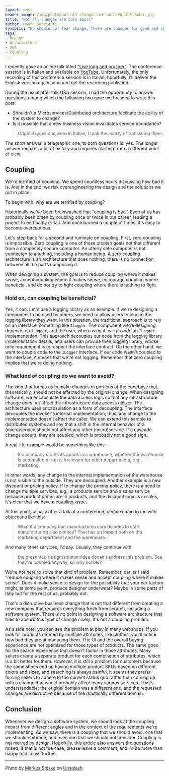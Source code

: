 ```yaml
---
layout: post
header_image: /img/posts/not-all-changes-are-born-equal/header.jpg
title: "Not all changes are born equal"
author: Mauro Servienti
synopsis: "We should not fear change. There are changes for good and changes for bad. As for change, we should not fear coupling. There is bad coupling and good coupling. The critical aspect is to understand the impact of the changes and the coupling."
tags:
- Design
- Architecture
- SOA
- Coupling
---
```


I recently gave an online talk titled ["Live long and prosper"](https://milestone.topics.it/talks/live-long-and-prosper.html). The conference session is in Italian and available on [YouTube](https://www.youtube.com/watch?v=YOJ0rQ2gn44). Unfortunately, the only recording of this conference session is in Italian; hopefully, I'll deliver the English version again soon and get the recording published.

During the usual after talk Q&A session, I had the opportunity to answer questions, among which the following two gave me the idea to write this post:

- Shouldn't a Microservices/Distributed architecture facilitate the ability of the system to change?
- Is it possible that a new business vision invalidates service boundaries?

> Original questions were in Italian; I took the liberty of translating them.

The short answer, a telegraphic one, to both questions is: yes. The longer answer requires a bit of history and requires starting from a different point of view.

## Coupling

We're terrified of coupling. We spend countless hours discussing how bad it is. And in the end, we risk overengineering the design and the solutions we put in place.

To begin with, why are we terrified by coupling?

Historically we've been brainwashed that "coupling is bad." Each of us has probably been bitten by coupling once or twice in our career, leading a project to end badly or fail. And once burned a couple of times, it's easy to become overcautious.

Let's step back for a second and ruminate on coupling. First, zero coupling is impossible. Zero coupling is one of those utopian goals not that different from a completely secure computer. An utterly safe computer is not connected to anything, including a human being. A zero coupling architecture is an architecture that does nothing; there is no connection between all the parts composing it.

When designing a system, the goal is to reduce coupling where it makes sense, accept coupling where it makes sense, encourage coupling where beneficial, and do not try to fight coupling where there is nothing to fight.

### Hold on, can coupling be beneficial?

Yes, it can. Let's use a logging library as an example. If we're designing a component to be used by others, we need to allow users to plug in the logging library they want. In this situation, the traditional approach is to rely on an interface, something like `ILogger`. The component we're designing depends on `ILogger`, and the user, when using it, will provide an `ILogger` implementation. This approach decouples our code from the logging library implementation details, and users can provide their logging library, whose only requirement is to respect the interface contract.
On the other hand, we want to couple code to the `ILogger` interface. If our code wasn't coupled to the interface, it means that we're not logging. Remember that zero coupling implies that we're doing nothing.

### What kind of coupling do we want to avoid?

The kind that forces us to make changes in portions of the codebase that, theoretically, should not be affected by the original change. When designing software, we encapsulate the data access logic so that any infrastructure change does not affect the infrastructure data access utilizer. The architecture uses encapsulation as a form of decoupling. The interface decouples the invoker's internal implementation; thus, any change to the implementation doesn't affect the caller. We can extend this sample to distributed systems and say that a shift in the internal behavior of a (micro)service should not affect any other (micro)service. If a cascade change occurs, they are coupled, which is probably not a good sign.

A real-life example would be something like this:

> If a company stores its goods in a warehouse, whether the warehouse is automated or not is irrelevant for other departments, e.g., marketing.

In other words, any change to the internal implementation of the warehouse is not visible to the outside. They are decoupled.
Another example is a new discount or pricing policy. If to change the pricing policy, there is a need to change multiple services, e.g., a products service and a sales service because product prices are in products, and the discount logic is in sales, it's clear that we have a coupling issue.

At this point, usually after a talk at a conference, people come to me with objections like this:

> What if a company that manufactures cars decides to start manufacturing also clothes? That has an impact both on the marketing department and the warehouse.

And many other services, I'd say. Usually, they continue with:

> the presented design/solution/idea doesn't address this problem. See, they're coupled anyway, so why bother?

We're not here to solve that kind of problem. Remember, earlier I said "reduce coupling where it makes sense and accept coupling where it makes sense". Does it make sense to design for the possibility that your car factory might, at some point, produce designer underwear? Maybe in some parts of Italy but for the rest of us, probably not.

That's a disruptive business change that is not that different from creating a new company that requires everything fresh from scratch, including a software system. There is no point in designing a software architecture that tries to absorb this type of change nicely. It's not a coupling problem.

As a side note, you can see the problem at play in many webshops. If you look for products defined by multiple attributes, like clothes, you'll notice how bad they are at managing them. The UI and the overall buying experience are not optimized for those types of products. The same goes for the search experience that doesn't factor in those attributes. Many sellers create a separate product for each combination of attributes, which is a bit better for them. However, it is still a problem for customers because the same shoes end up having multiple product SKUs based on different colors and sizes, and searching is always painful. It seems they prefer forcing sellers to adhere to the current status quo rather than coming up with a change that would probably affect many various services. That's understandable; the original domain was a different one, and the requested changes are disruptive because of the drastically different domain.

## Conclusion

Whenever we design a software system, we should look at the coupling impact from different angles and in the context of the requirements we're implementing. As we saw, there is a coupling that we should avoid, one that we should embrace, and even one that we should not consider. Coupling is not marred by design. Hopefully, this article also answers the questions raised; if that is not the case, please leave a comment, and I'd be more than happy to discuss further.

---

<span>Photo by <a href="https://unsplash.com/@markusspiske?utm_source=unsplash&amp;utm_medium=referral&amp;utm_content=creditCopyText">Markus Spiske</a> on <a href="https://unsplash.com/s/photos/different?utm_source=unsplash&amp;utm_medium=referral&amp;utm_content=creditCopyText">Unsplash</a></span>
